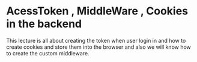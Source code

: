 # AcessToken , MiddleWare , Cookies in the backend 

This lecture is all about creating the token when user login in and how to create cookies and store them into the browser and also we will know how to create the custom middleware.
